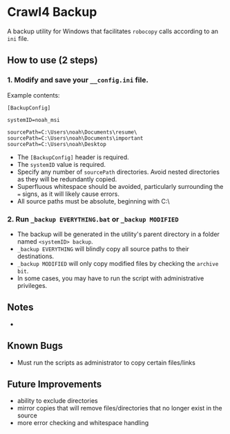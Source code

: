 # Crawl4 Backup

A backup utility for Windows that facilitates `robocopy` calls according to an `ini` file.

## How to use (2 steps)

### 1. Modify and save your `__config.ini` file.

Example contents:

```
[BackupConfig]

systemID=noah_msi

sourcePath=C:\Users\noah\Documents\resume\
sourcePath=C:\Users\noah\Documents\important
sourcePath=C:\Users\noah\Desktop
```

- The `[BackupConfig]` header is required.
- The `systemID` value is required.
- Specify any number of `sourcePath` directories. Avoid nested directories as they will be
	redundantly copied.
- Superfluous whitespace should be avoided, particularly surrounding the `=` signs, as it will
	likely cause errors.
- All source paths must be absolute, beginning with C:\

### 2. Run `_backup EVERYTHING.bat` or `_backup MODIFIED`

- The backup will be generated in the utility's parent directory in a folder named
	`<systemID> backup`.
- `_backup EVERYTHING` will blindly copy all source paths to their destinations.
- `_backup MODIFIED` will only copy modified files by checking the `archive bit`.
- In some cases, you may have to run the script with administrative privileges.

## Notes

-

## Known Bugs

- Must run the scripts as administrator to copy certain files/links

## Future Improvements

- ability to exclude directories
- mirror copies that will remove files/directories that no longer exist in the source
- more error checking and whitespace handling
